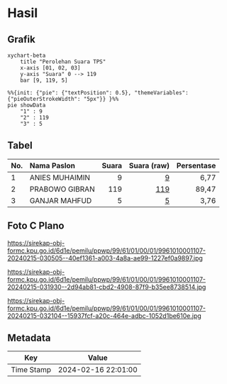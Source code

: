 # Hasil

## Grafik

```mermaid
xychart-beta
    title "Perolehan Suara TPS"
    x-axis [01, 02, 03]
    y-axis "Suara" 0 --> 119
    bar [9, 119, 5]
```

```mermaid
%%{init: {"pie": {"textPosition": 0.5}, "themeVariables": {"pieOuterStrokeWidth": "5px"}} }%%
pie showData
    "1" : 9
    "2" : 119
    "3" : 5
```

## Tabel

| No. | Nama Paslon    | Suara | Suara (raw) | Persentase |
|:--- |:-------------- | -----:| -----------:| ----------:|
| 1   | ANIES MUHAIMIN | 9     | [9][p-1]    | 6,77       |
| 2   | PRABOWO GIBRAN | 119   | [119][p-2]  | 89,47      |
| 3   | GANJAR MAHFUD  | 5     | [5][p-3]    | 3,76       |


[p-1]: https://github.com/gigit-pemilu/pemilu-2024-99-luar-negeri/blob/main/pilpres/hitung-suara/sub/99-luar-negeri/sub/61-kota-kinabalu-malaysia/sub/01-kota-kinabalu-malaysia/sub/0001-kota-kinabalu-malaysia/sub/107-ksk-096/sub/paslon-1.txt
[p-2]: https://github.com/gigit-pemilu/pemilu-2024-99-luar-negeri/blob/main/pilpres/hitung-suara/sub/99-luar-negeri/sub/61-kota-kinabalu-malaysia/sub/01-kota-kinabalu-malaysia/sub/0001-kota-kinabalu-malaysia/sub/107-ksk-096/sub/paslon-2.txt
[p-3]: https://github.com/gigit-pemilu/pemilu-2024-99-luar-negeri/blob/main/pilpres/hitung-suara/sub/99-luar-negeri/sub/61-kota-kinabalu-malaysia/sub/01-kota-kinabalu-malaysia/sub/0001-kota-kinabalu-malaysia/sub/107-ksk-096/sub/paslon-3.txt

## Foto C Plano

https://sirekap-obj-formc.kpu.go.id/6d1e/pemilu/ppwp/99/61/01/00/01/9961010001107-20240215-030505--40ef1361-a003-4a8a-ae99-1227ef0a9897.jpg

https://sirekap-obj-formc.kpu.go.id/6d1e/pemilu/ppwp/99/61/01/00/01/9961010001107-20240215-031930--2d94ab81-cbd2-4908-87f9-b35ee8738514.jpg

https://sirekap-obj-formc.kpu.go.id/6d1e/pemilu/ppwp/99/61/01/00/01/9961010001107-20240215-032104--15937fcf-a20c-464e-adbc-1052d1be610e.jpg


## Metadata

| Key        | Value               |
| ---------- | ------------------- |
| Time Stamp | 2024-02-16 22:01:00 |



